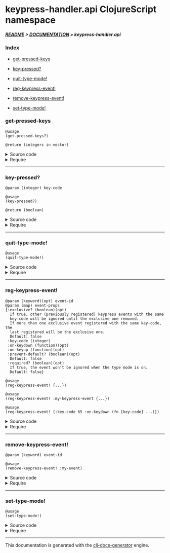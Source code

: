 
# keypress-handler.api ClojureScript namespace

##### [README](../../../README.md) > [DOCUMENTATION](../../COVER.md) > keypress-handler.api

### Index

- [get-pressed-keys](#get-pressed-keys)

- [key-pressed?](#key-pressed)

- [quit-type-mode!](#quit-type-mode)

- [reg-keypress-event!](#reg-keypress-event)

- [remove-keypress-event!](#remove-keypress-event)

- [set-type-mode!](#set-type-mode)

### get-pressed-keys

```
@usage
(get-pressed-keys?)
```

```
@return (integers in vector)
```

<details>
<summary>Source code</summary>

```
(defn get-pressed-keys
  []
  (keys @state/PRESSED-KEYS))
```

</details>

<details>
<summary>Require</summary>

```
(ns my-namespace (:require [keypress-handler.api :refer [get-pressed-keys]]))

(keypress-handler.api/get-pressed-keys)
(get-pressed-keys)
```

</details>

---

### key-pressed?

```
@param (integer) key-code
```

```
@usage
(key-pressed?)
```

```
@return (boolean)
```

<details>
<summary>Source code</summary>

```
(defn key-pressed?
  [key-code]
  (get @state/PRESSED-KEYS key-code))
```

</details>

<details>
<summary>Require</summary>

```
(ns my-namespace (:require [keypress-handler.api :refer [key-pressed?]]))

(keypress-handler.api/key-pressed? ...)
(key-pressed?                      ...)
```

</details>

---

### quit-type-mode!

```
@usage
(quit-type-mode!)
```

<details>
<summary>Source code</summary>

```
(defn quit-type-mode!
  []
  (reset! state/TYPE-MODE? false))
```

</details>

<details>
<summary>Require</summary>

```
(ns my-namespace (:require [keypress-handler.api :refer [quit-type-mode!]]))

(keypress-handler.api/quit-type-mode!)
(quit-type-mode!)
```

</details>

---

### reg-keypress-event!

```
@param (keyword)(opt) event-id
@param (map) event-props
{:exclusive? (boolean)(opt)
  If true, other (previously registered) keypress events with the same
  key-code will be ignored until the exclusive one removed.
  If more than one exclusive event registered with the same key-code, the
  last registered will be the exclusive one.
  Default: false
 :key-code (integer)
 :on-keydown (function)(opt)
 :on-keyup (function)(opt)
 :prevent-default? (boolean)(opt)
  Default: false
 :required? (boolean)(opt)
  If true, the event won't be ignored when the type mode is on.
  Default: false}
```

```
@usage
(reg-keypress-event! {...})
```

```
@usage
(reg-keypress-event! :my-keypress-event {...})
```

```
@usage
(reg-keypress-event! {:key-code 65 :on-keydown (fn [key-code] ...)})
```

<details>
<summary>Source code</summary>

```
(defn reg-keypress-event!
  ([event-props]
   (reg-keypress-event! (random/generate-keyword) event-props))

  ([event-id {:keys [exclusive? key-code prevent-default?] :as event-props}]
   (if prevent-default? (prevent-keypress-default! key-code))
   (if exclusive?       (set-exclusivity! event-id event-props))
   (if-let [no-exclusive-set? (-> @state/EXCLUSIVE-EVENTS (get key-code) empty?)]
           (cache-event! event-id event-props)
           (if exclusive? (cache-event! event-id event-props)))
   (store-event-props! event-id event-props)))
```

</details>

<details>
<summary>Require</summary>

```
(ns my-namespace (:require [keypress-handler.api :refer [reg-keypress-event!]]))

(keypress-handler.api/reg-keypress-event! ...)
(reg-keypress-event!                      ...)
```

</details>

---

### remove-keypress-event!

```
@param (keyword) event-id
```

```
@usage
(remove-keypress-event! :my-event)
```

<details>
<summary>Source code</summary>

```
(defn remove-keypress-event!
  [event-id]
  (if (env/enable-default? event-id)
      (let [key-code (get-in @state/KEYPRESS-EVENTS [event-id :key-code])]
           (enable-keypress-default! key-code)))
  (if-let [exclusive? (get-in @state/KEYPRESS-EVENTS [event-id :exclusive?])]
          (unset-exclusivity! event-id))
  (uncache-event!      event-id)
  (remove-event-props! event-id))
```

</details>

<details>
<summary>Require</summary>

```
(ns my-namespace (:require [keypress-handler.api :refer [remove-keypress-event!]]))

(keypress-handler.api/remove-keypress-event! ...)
(remove-keypress-event!                      ...)
```

</details>

---

### set-type-mode!

```
@usage
(set-type-mode!)
```

<details>
<summary>Source code</summary>

```
(defn set-type-mode!
  []
  (reset! state/TYPE-MODE? true))
```

</details>

<details>
<summary>Require</summary>

```
(ns my-namespace (:require [keypress-handler.api :refer [set-type-mode!]]))

(keypress-handler.api/set-type-mode!)
(set-type-mode!)
```

</details>

---

This documentation is generated with the [clj-docs-generator](https://github.com/bithandshake/clj-docs-generator) engine.

